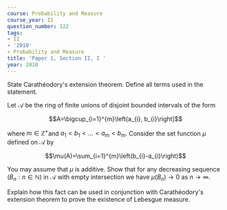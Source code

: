 ```yaml
---
course: Probability and Measure
course_year: II
question_number: 122
tags:
- II
- '2010'
- Probability and Measure
title: 'Paper 1, Section II, I '
year: 2010
---
```




State Carathéodory's extension theorem. Define all terms used in the statement.

Let $\mathcal{A}$ be the ring of finite unions of disjoint bounded intervals of the form

$$A=\bigcup_{i=1}^{m}\left(a_{i}, b_{i}\right]$$

where $m \in \mathbb{Z}^{+}$and $a_{1}<b_{1}<\ldots<a_{m}<b_{m}$. Consider the set function $\mu$ defined on $\mathcal{A}$ by

$$\mu(A)=\sum_{i=1}^{m}\left(b_{i}-a_{i}\right)$$

You may assume that $\mu$ is additive. Show that for any decreasing sequence $\left(B_{n}: n \in \mathbb{N}\right)$ in $\mathcal{A}$ with empty intersection we have $\mu\left(B_{n}\right) \rightarrow 0$ as $n \rightarrow \infty$.

Explain how this fact can be used in conjunction with Carathéodory's extension theorem to prove the existence of Lebesgue measure.
